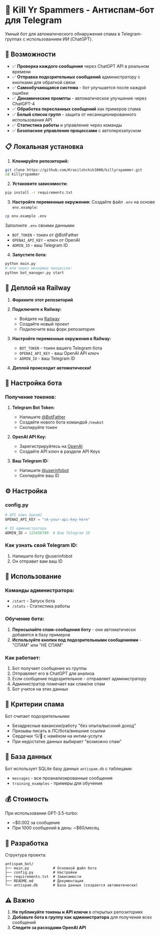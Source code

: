 # 🤖 Kill Yr Spammers - Антиспам-бот для Telegram

Умный бот для автоматического обнаружения спама в Telegram-группах с использованием ИИ (ChatGPT).

## 🚀 Возможности

- ✅ **Проверка каждого сообщения** через ChatGPT API в реальном времени
- ✅ **Отправка подозрительных сообщений** администратору с кнопками для обратной связи
- ✅ **Самообучающаяся система** - бот улучшается после каждой ошибки
- ✅ **Динамические промпты** - автоматическое улучшение через ChatGPT-4
- ✅ **Обработка пересланных сообщений** как примеров спама
- ✅ **Белый список групп** - защита от несанкционированного использования API
- ✅ **Статистика работы** и управление через команды
- ✅ **Безопасное управление процессами** с автоперезапуском

## 📋 Локальная установка

1. **Клонируйте репозиторий:**
```bash
git clone https://github.com/Krasilshchik3000/killyrspammer.git
cd killyrspammer
```

2. **Установите зависимости:**
```bash
pip install -r requirements.txt
```

3. **Настройте переменные окружения:**
Создайте файл `.env` на основе `env.example`:
```bash
cp env.example .env
```
Заполните `.env` своими данными:
- `BOT_TOKEN` - токен от @BotFather
- `OPENAI_API_KEY` - ключ от OpenAI
- `ADMIN_ID` - ваш Telegram ID

4. **Запустите бота:**
```bash
python main.py
# или через менеджер процессов:
python bot_manager.py start
```

## 🚀 Деплой на Railway

1. **Форкните этот репозиторий**

2. **Подключите к Railway:**
   - Войдите на [Railway](https://railway.app)
   - Создайте новый проект
   - Подключите ваш форк репозитория

3. **Настройте переменные окружения в Railway:**
   - `BOT_TOKEN` - токен вашего Telegram бота
   - `OPENAI_API_KEY` - ваш OpenAI API ключ  
   - `ADMIN_ID` - ваш Telegram ID

4. **Деплой происходит автоматически!**

## 🔧 Настройка бота

### Получение токенов:

1. **Telegram Bot Token:**
   - Напишите [@BotFather](https://t.me/botfather)
   - Создайте нового бота командой `/newbot`
   - Скопируйте токен

2. **OpenAI API Key:**
   - Зарегистрируйтесь на [OpenAI](https://platform.openai.com)
   - Создайте API ключ в разделе API Keys

3. **Ваш Telegram ID:**
   - Напишите [@userinfobot](https://t.me/userinfobot)
   - Скопируйте ваш ID

## ⚙️ Настройка

### config.py
```python
# API ключ OpenAI
OPENAI_API_KEY = "sk-your-api-key-here"

# ID администратора
ADMIN_ID = 123456789  # Ваш Telegram ID
```

### Как узнать свой Telegram ID:
1. Напишите боту @userinfobot
2. Он отправит вам ваш ID

## 📖 Использование

### Команды администратора:
- `/start` - Запуск бота
- `/stats` - Статистика работы

### Обучение бота:
1. **Пересылайте спам-сообщения боту** - они автоматически добавятся в базу примеров
2. **Используйте кнопки под подозрительными сообщениями** - "СПАМ" или "НЕ СПАМ"

### Как работает:
1. Бот получает сообщение из группы
2. Отправляет его в ChatGPT для анализа
3. Если сообщение подозрительное - отправляет администратору
4. Администратор помечает как спам/не спам
5. Бот учится на этих данных

## 🎯 Критерии спама

Бот считает подозрительными:
- Безадресные вакансии/работу "без опыта/высокий доход"
- Призывы писать в ЛС/бота/внешние ссылки  
- Сердечки 💘/💝 с намёком на интим-услуги
- При недостатке данных выбирает "возможно спам"

## 💾 База данных

Бот использует SQLite базу данных `antispam.db` с таблицами:
- `messages` - все проанализированные сообщения
- `training_examples` - примеры для обучения

## 💰 Стоимость

При использовании GPT-3.5-turbo:
- ~$0.002 за сообщение
- При 1000 сообщений в день: ~$60/месяц

## 🔧 Разработка

Структура проекта:
```
antispam_bot/
├── main.py           # Основной файл бота
├── config.py         # Настройки
├── requirements.txt  # Зависимости
├── README.md         # Документация
└── antispam.db       # База данных (создается автоматически)
```

## ⚠️ Важно

1. **Не публикуйте токены и API ключи** в открытых репозиториях
2. **Добавьте бота в группу как администратора** для получения всех сообщений
3. **Следите за расходами OpenAI API**
